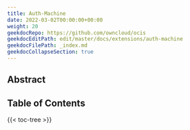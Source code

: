 ```yaml
---
title: Auth-Machine
date: 2022-03-02T00:00:00+00:00
weight: 20
geekdocRepo: https://github.com/owncloud/ocis
geekdocEditPath: edit/master/docs/extensions/auth-machine
geekdocFilePath: _index.md
geekdocCollapseSection: true
---
```


## Abstract


## Table of Contents

{{< toc-tree >}}
